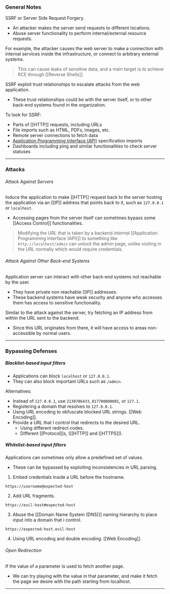 
### General Notes

SSRF or Server Side Request Forgery.
- An attacker makes the server send requests to different locations.
- Abuse server functionality to perform internal/external resource requests.

For example, the attacker causes the web server to make a connection with internal services inside the infrastructure, or connect to arbitrary external systems.

> This can cause leaks of sensitive data, and a main target is to achieve RCE through [[Reverse Shells]].

SSRF exploit trust relationships to escalate attacks from the web application.
- These trust relationships could be with the server itself, or to other back-end systems found in the organization.

To look for SSRF:
- Parts of [[HTTP]] requests, including URLs
- File imports such as HTML, PDFs, images, etc.
- Remote server connections to fetch data
- [Application Programming Interface (API)](Application%20Programming%20Interface%20(API).md) specification imports
- Dashboards including ping and similar functionalities to check server statuses

---
### Attacks

###### Attack Against Servers

Induce the application to make [[HTTP]] request back to the server hosting the application via an [[IP]] address that points back to it, such as `127.0.0.1` or `localhost`.
- Accessing pages from the server itself can sometimes bypass some [[Access Control]] functionalities.

> Modifying the URL that is taken by a backend *internal* [[Application Programming Interface (API)]] to something like `http://localhost/admin` can unlock the admin page, unlike visiting in the URL normally which would require credentials.

###### Attack Against Other Back-end Systems

 Application server can interact with other back-end systems not reachable by the user.
- They have private non reachable [[IP]] addresses.
- These backend systems have weak security and anyone who accesses them has access to sensitive functionality.

Similar to the attack against the server, try fetching an IP address from within the URL sent to the backend.
- Since this URL originates from there, it will have access to areas non-accessible by normal users.

---

### Bypassing Defenses

##### Blacklist-based input filters

- Applications can block `localhost` or `127.0.0.1`.
- They can also block important URLs such as `/admin`.

Alternatives: 
* Instead of `127.0.0.1`, use `2130706433`, `017700000001`, or `127.1`.
* Registering a domain that resolves to `127.0.0.1`.
* Using URL encoding to obfuscate blocked URL strings. [[Web Encoding]].
* Provide a URL that I control that redirects to the desired URL. 
	* Using different redirect codes.
	* Different [[Protocol]]s, ([[HTTP]] and [[HTTPS]]).

##### Whitelist-based input filters

Applications can sometimes only allow a predefined set of values.
- These can be bypassed by exploiting inconsistencies in URL parsing.

1. Embed credentials inside a URL before the hostname.
```
https://username@expected-host
```

2. Add URL fragments.
```
https://evil-host#expected-host
```

3. Abuse the [[Domain Name System (DNS)]] naming hierarchy to place input into a domain that i control.
```
https://expected-host.evil-host
```

4.  Using URL encoding and double encoding. [[Web Encoding]].

###### Open Redirection

If the value of a parameter is used to fetch another page.
- We can try playing with the value in that parameter, and make it fetch the page we desire with the path starting from localhost.

---
